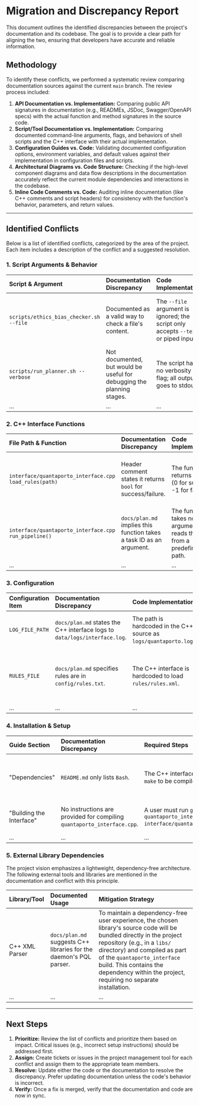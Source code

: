# Migration and Discrepancy Report

This document outlines the identified discrepancies between the project's documentation and its codebase. The goal is to provide a clear path for aligning the two, ensuring that developers have accurate and reliable information.

## Methodology
To identify these conflicts, we performed a systematic review comparing documentation sources against the current `main` branch. The review process included:

1.  **API Documentation vs. Implementation:** Comparing public API signatures in documentation (e.g., READMEs, JSDoc, Swagger/OpenAPI specs) with the actual function and method signatures in the source code.
1.  **Script/Tool Documentation vs. Implementation:** Comparing documented command-line arguments, flags, and behaviors of shell scripts and the C++ interface with their actual implementation.
2.  **Configuration Guides vs. Code:** Validating documented configuration options, environment variables, and default values against their implementation in configuration files and scripts.
3.  **Architectural Diagrams vs. Code Structure:** Checking if the high-level component diagrams and data flow descriptions in the documentation accurately reflect the current module dependencies and interactions in the codebase.
4.  **Inline Code Comments vs. Code:** Auditing inline documentation (like C++ comments and script headers) for consistency with the function's behavior, parameters, and return values.

---

## Identified Conflicts

Below is a list of identified conflicts, categorized by the area of the project. Each item includes a description of the conflict and a suggested resolution.

### 1. Script Arguments & Behavior

| Script & Argument | Documentation Discrepancy | Code Implementation | Suggested Action |
| :---------------- | :------------------------ | :------------------ | :--------------- |
| `scripts/ethics_bias_checker.sh --file` | Documented as a valid way to check a file's content. | The `--file` argument is ignored; the script only accepts `--text` or piped input. | Remove the `--file` argument from documentation or implement the functionality. |
| `scripts/run_planner.sh --verbose` | Not documented, but would be useful for debugging the planning stages. | The script has no verbosity flag; all output goes to stdout. | Add a `--verbose` flag to the script and document its usage. |
| ... | ... | ... | ... |

### 2. C++ Interface Functions

| File Path & Function | Documentation Discrepancy | Code Implementation | Suggested Action |
| :------------------- | :------------------------ | :------------------ | :--------------- |
| `interface/quantaporto_interface.cpp` `load_rules(path)` | Header comment states it returns `bool` for success/failure. | The function returns an `int` (0 for success, -1 for failure). | Update the header comment to specify the `int` return type and its meaning. |
| `interface/quantaporto_interface.cpp` `run_pipeline()` | `docs/plan.md` implies this function takes a task ID as an argument. | The function takes no arguments and reads the task from a predefined file path. | Clarify in `docs/plan.md` that the function is parameter-less. |
| ... | ... | ... | ... |

### 3. Configuration

| Configuration Item | Documentation Discrepancy | Code Implementation | Suggested Action |
| :----------------- | :------------------------ | :------------------ | :--------------- |
| `LOG_FILE_PATH` | `docs/plan.md` states the C++ interface logs to `data/logs/interface.log`. | The path is hardcoded in the C++ source as `logs/quantaporto.log`. | Update `docs/plan.md` to reflect the correct log file path. |
| `RULES_FILE` | `docs/plan.md` specifies rules are in `config/rules.txt`. | The C++ interface is hardcoded to load `rules/rules.xml`. | Align the documentation and implementation on a single path and format. |
| ... | ... | ... | ... |

### 4. Installation & Setup

| Guide Section | Documentation Discrepancy | Required Steps | Suggested Action |
| :------------ | :------------------------ | :------------- | :--------------- |
| "Dependencies" | `README.md` only lists `Bash`. | The C++ interface requires `g++` and `make` to be compiled. | Update the "Dependencies" section in `README.md` to include build tools. |
| "Building the Interface" | No instructions are provided for compiling `quantaporto_interface.cpp`. | A user must run `g++ -o quantaporto_interface interface/quantaporto_interface.cpp`. | Add a "Build Instructions" section to the `README.md`. |
| ... | ... | ... | ... |

### 5. External Library Dependencies

The project vision emphasizes a lightweight, dependency-free architecture. The following external tools and libraries are mentioned in the documentation and conflict with this principle.

| Library/Tool | Documented Usage | Mitigation Strategy |
| :--- | :--- | :--- |
| C++ XML Parser | `docs/plan.md` suggests C++ libraries for the daemon's PQL parser. | To maintain a dependency-free user experience, the chosen library's source code will be bundled directly in the project repository (e.g., in a `libs/` directory) and compiled as part of the `quantaporto_interface` build. This contains the dependency within the project, requiring no separate installation. |
| ... | ... | ... |

---

## Next Steps

1.  **Prioritize:** Review the list of conflicts and prioritize them based on impact. Critical issues (e.g., incorrect setup instructions) should be addressed first.
2.  **Assign:** Create tickets or issues in the project management tool for each conflict and assign them to the appropriate team members.
3.  **Resolve:** Update either the code or the documentation to resolve the discrepancy. Prefer updating documentation unless the code's behavior is incorrect.
4.  **Verify:** Once a fix is merged, verify that the documentation and code are now in sync.